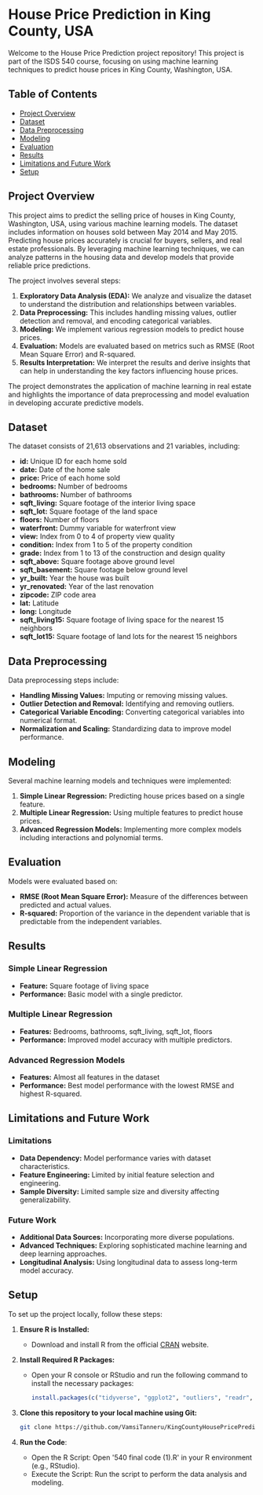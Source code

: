 # House Price Prediction in King County, USA

Welcome to the House Price Prediction project repository! This project is part of the ISDS 540 course, focusing on using machine learning techniques to predict house prices in King County, Washington, USA.

## Table of Contents

- [Project Overview](#project-overview)
- [Dataset](#dataset)
- [Data Preprocessing](#data-preprocessing)
- [Modeling](#modeling)
- [Evaluation](#evaluation)
- [Results](#results)
- [Limitations and Future Work](#limitations-and-future-work)
- [Setup](#setup)


## Project Overview

This project aims to predict the selling price of houses in King County, Washington, USA, using various machine learning models. The dataset includes information on houses sold between May 2014 and May 2015. Predicting house prices accurately is crucial for buyers, sellers, and real estate professionals. By leveraging machine learning techniques, we can analyze patterns in the housing data and develop models that provide reliable price predictions.

The project involves several steps:

1. **Exploratory Data Analysis (EDA):** We analyze and visualize the dataset to understand the distribution and relationships between variables.
2. **Data Preprocessing:** This includes handling missing values, outlier detection and removal, and encoding categorical variables.
3. **Modeling:** We implement various regression models to predict house prices.
4. **Evaluation:** Models are evaluated based on metrics such as RMSE (Root Mean Square Error) and R-squared.
5. **Results Interpretation:** We interpret the results and derive insights that can help in understanding the key factors influencing house prices.

The project demonstrates the application of machine learning in real estate and highlights the importance of data preprocessing and model evaluation in developing accurate predictive models.

## Dataset

The dataset consists of 21,613 observations and 21 variables, including:

- **id:** Unique ID for each home sold
- **date:** Date of the home sale
- **price:** Price of each home sold
- **bedrooms:** Number of bedrooms
- **bathrooms:** Number of bathrooms
- **sqft_living:** Square footage of the interior living space
- **sqft_lot:** Square footage of the land space
- **floors:** Number of floors
- **waterfront:** Dummy variable for waterfront view
- **view:** Index from 0 to 4 of property view quality
- **condition:** Index from 1 to 5 of the property condition
- **grade:** Index from 1 to 13 of the construction and design quality
- **sqft_above:** Square footage above ground level
- **sqft_basement:** Square footage below ground level
- **yr_built:** Year the house was built
- **yr_renovated:** Year of the last renovation
- **zipcode:** ZIP code area
- **lat:** Latitude
- **long:** Longitude
- **sqft_living15:** Square footage of living space for the nearest 15 neighbors
- **sqft_lot15:** Square footage of land lots for the nearest 15 neighbors

## Data Preprocessing

Data preprocessing steps include:

- **Handling Missing Values:** Imputing or removing missing values.
- **Outlier Detection and Removal:** Identifying and removing outliers.
- **Categorical Variable Encoding:** Converting categorical variables into numerical format.
- **Normalization and Scaling:** Standardizing data to improve model performance.

## Modeling

Several machine learning models and techniques were implemented:

1. **Simple Linear Regression:** Predicting house prices based on a single feature.
2. **Multiple Linear Regression:** Using multiple features to predict house prices.
3. **Advanced Regression Models:** Implementing more complex models including interactions and polynomial terms.

## Evaluation

Models were evaluated based on:

- **RMSE (Root Mean Square Error):** Measure of the differences between predicted and actual values.
- **R-squared:** Proportion of the variance in the dependent variable that is predictable from the independent variables.

## Results

### Simple Linear Regression
- **Feature:** Square footage of living space
- **Performance:** Basic model with a single predictor.

### Multiple Linear Regression
- **Features:** Bedrooms, bathrooms, sqft_living, sqft_lot, floors
- **Performance:** Improved model accuracy with multiple predictors.

### Advanced Regression Models
- **Features:** Almost all features in the dataset
- **Performance:** Best model performance with the lowest RMSE and highest R-squared.

## Limitations and Future Work

### Limitations
- **Data Dependency:** Model performance varies with dataset characteristics.
- **Feature Engineering:** Limited by initial feature selection and engineering.
- **Sample Diversity:** Limited sample size and diversity affecting generalizability.

### Future Work
- **Additional Data Sources:** Incorporating more diverse populations.
- **Advanced Techniques:** Exploring sophisticated machine learning and deep learning approaches.
- **Longitudinal Analysis:** Using longitudinal data to assess long-term model accuracy.

## Setup

To set up the project locally, follow these steps:

1. **Ensure R is Installed:**
   - Download and install R from the official [CRAN](https://cran.r-project.org/) website.

2. **Install Required R Packages:**
   - Open your R console or RStudio and run the following command to install the necessary packages:
     ```R
     install.packages(c("tidyverse", "ggplot2", "outliers", "readr", "broom", "corrplot", "jtools"))
     ```

3. **Clone this repository to your local machine using Git:**
   ```sh
   git clone https://github.com/VamsiTanneru/KingCountyHousePricePrediction.git

4. **Run the Code**:
   - Open the R Script:
     Open '540 final code (1).R' in your R environment (e.g., RStudio).
   - Execute the Script:
     Run the script to perform the data analysis and modeling.
